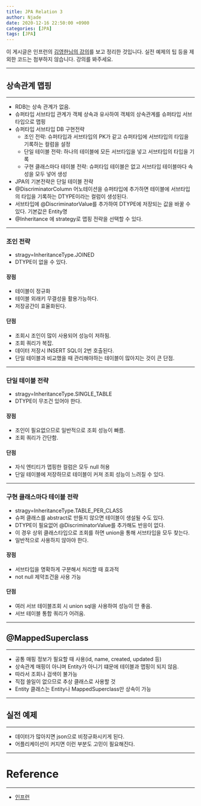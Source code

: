 ```yaml
---
title: JPA Relation 3
author: Njade
date: 2020-12-16 22:50:00 +0900
categories: [JPA]
tags: [JPA]
---
```


이 게시글은 인프런의 [김영한님의 강의](https://www.inflearn.com/course/ORM-JPA-Basic)를 보고 정리한 것입니다.
실전 예제의 팁 등을 제외한 코드는 첨부하지 않습니다. 강의를 봐주세요.

---

## 상속관계 맵핑
---
* RDB는 상속 관계가 없음.
* 슈퍼타입 서브타입 관계가 객체 상속과 유사하여 객체의 상속관계를 슈퍼타입 서브타입으로 맵핑
* 슈퍼타입 서브타입 DB 구현전략
  * 조인 전략: 슈퍼타입과 서브타입의 PK가 같고 슈퍼타입에 서브타입의 타입을 기록하는 컬럼을 설정
  * 단일 테이블 전략: 하나의 테이블에 모든 서브타입을 넣고 서브타입의 타입을 기록
  * 구현 클래스마다 테이블 전략: 슈퍼타입 테이블은 없고 서브타입 테이블마다 속성을 모두 넣어 생성
* JPA의 기본전략은 단일 테이블 전략
* @DiscriminatorColumn 어노테이션을 슈퍼타입에 추가하면 테이블에 서브타입의 타입을 기록하는 DTYPE이라는 컬럼이 생성된다.
* 서브타입에 @DiscriminatorValue를 추가하여 DTYPE에 저장되는 값을 바꿀 수 있다. 기본값은 Entity명
* @Inheritance 에 strategy로 맵핑 전략을 선택할 수 있다.

---

### 조인 전략
* stragy=InheritanceType.JOINED
* DTYPE이 없을 수 있다.

#### 장점
* 테이블이 정규화
* 테이블 외래키 무결성을 활용가능하다.
* 저장공간이 효율화된다.

#### 단점
* 조회시 조인이 많이 사용되어 성능이 저하됨.
* 조회 쿼리가 복잡.
* 데이터 저장시 INSERT SQL이 2번 호출된다.
* 단일 테이블과 비교했을 때 관리해야하는 테이블이 많아지는 것이 큰 단점.

---

### 단일 테이블 전략
* stragy=InheritanceType.SINGLE_TABLE
* DTYPE이 무조건 있어야 한다.

#### 장점
* 조인이 필요없으므로 일반적으로 조회 성능이 빠름.
* 조회 쿼리가 간단함.

#### 단점
* 자식 엔티티가 맵핑한 컬럼은 모두 null 허용
* 단일 테이블에 저장하므로 테이블이 커져 조회 성능이 느려질 수 있다.

---

### 구현 클래스마다 테이블 전략
* stragy=InheritanceType.TABLE_PER_CLASS
* 슈퍼 클래스를 abstract로 만들지 않으면 테이블이 생설될 수도 있다.
* DTYPE이 필요없어 @DiscriminatorValue를 추가해도 반응이 없다.
* 이 경우 상위 클래스타입으로 조회를 하면 union을 통해 서브타입을 모두 찾는다.
* 일반적으로 사용하지 않아야 한다.

#### 장점
* 서브타입을 명확하게 구분해서 처리할 때 효과적
* not null 제약조건을 사용 가능

#### 단점
* 여러 서브 테이블조회 시 union sql을 사용하여 성능이 안 좋음.
* 서브 테이블 통합 쿼리가 어려움.

---

## @MappedSuperclass
---
* 공통 매핑 정보가 필요할 때 사용(id, name, created, updated 등)
* 상속관계 매핑이 아니며 Entity가 아니기 떄문에 테이블과 맵핑이 되지 않음.
* 따라서 조회나 검색이 불가능
* 직접 쓸일이 없으므로 추상 클래스로 사용할 것
* Entity 클래스는 Entity나 MappedSuperclass만 상속이 가능

---

## 실전 예제
---
* 데이터가 많아지면 json으로 비정규화시키게 된다.
* 어플리케이션이 커지면 이런 부분도 고민이 필요해진다.

---

# Reference
---
- [인프런](https://www.inflearn.com/course/ORM-JPA-Basic)

